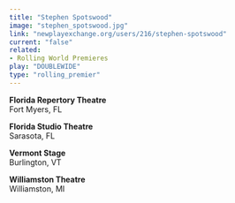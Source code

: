 ```yaml
---
title: "Stephen Spotswood"
image: "stephen_spotswood.jpg"
link: "newplayexchange.org/users/216/stephen-spotswood"
current: "false"
related:
- Rolling World Premieres
play: "DOUBLEWIDE"
type: "rolling_premier"
---
```


**Florida Repertory Theatre**\
Fort Myers, FL

**Florida Studio Theatre**\
Sarasota, FL

**Vermont Stage**\
Burlington, VT

**Williamston Theatre**\
Williamston, MI

